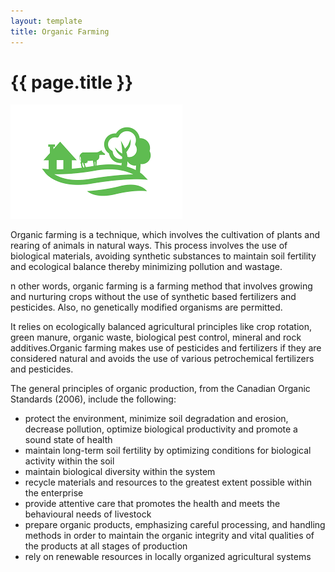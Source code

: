 ```yaml
---
layout: template
title: Organic Farming
---
```


# {{ page.title }}

![](../_images/logo.png)

Organic farming is a technique, which involves the cultivation of plants and rearing of animals in natural ways. This process involves the use of biological materials, avoiding synthetic substances to maintain soil fertility and ecological balance thereby minimizing pollution and wastage.

n other words, organic farming is a farming method that involves growing and nurturing crops without the use of synthetic based fertilizers and pesticides. Also, no genetically modified organisms are permitted.

It relies on ecologically balanced agricultural principles like crop rotation, green manure, organic waste, biological pest control, mineral and rock additives.Organic farming makes use of pesticides and fertilizers if they are considered natural and avoids the use of various petrochemical fertilizers and pesticides.

The general principles of organic production, from the Canadian Organic Standards (2006), include the following:

- protect the environment, minimize soil degradation and erosion, decrease pollution, optimize biological productivity and promote a sound state of health
- maintain long-term soil fertility by optimizing conditions for biological activity within the soil
- maintain biological diversity within the system
- recycle materials and resources to the greatest extent possible within the enterprise
- provide attentive care that promotes the health and meets the behavioural needs of livestock
- prepare organic products, emphasizing careful processing, and handling methods in order to maintain the organic integrity and vital qualities of the products at all stages of production
- rely on renewable resources in locally organized agricultural systems

